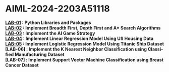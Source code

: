 # AIML-2024-2203A51118
<b>[LAB-01](https://github.com/sathwikmarripally/AIML-2024-2203A51118/blob/main/LAB_01_Python_Libraries_and_Packages.ipynb)<b>
: Python Libraries and Packages<br>
<b>[LAB-02](https://github.com/sathwikmarripally/AIML-2024-2203A51118/blob/main/LAB_02_%20Implement_Breadth_First_Depth_First.ipynb)<b>
:  Implement Breadth First, Depth First and A* Search
Algorithms<br>
<b>[LAB-03](https://github.com/sathwikmarripally/AIML-2024-2203A51118/blob/main/LAB_03_Alpha_beta_Searchtree_with_game_strategy.ipynb) <b>:  Implement the AI Game Strategy<br>
<b>[LAB-04](https://github.com/sathwikmarripally/AIML-2024-2203A51118/blob/main/LAB_04_linearRegression.ipynb) <b>:  Implement Linear Regression Model Using US Housing Data<br>
<b>[LAB-05](https://github.com/sathwikmarripally/AIML-2024-2203A51118/blob/main/LAB_05_logisticRegressionModel.ipynb) <b>:  Implement Logistic Regression Model Using Titanic Ship Dataset<br>
<b>[LAB-06] <b>: Implement the K Nearest Neighbor Classification using Classi-
fied Manufacturing Dataset<br>
<b>[LAB-07] <b>: Implement Support Vector Machine Classification using Breast Cancer Dataset<br>
